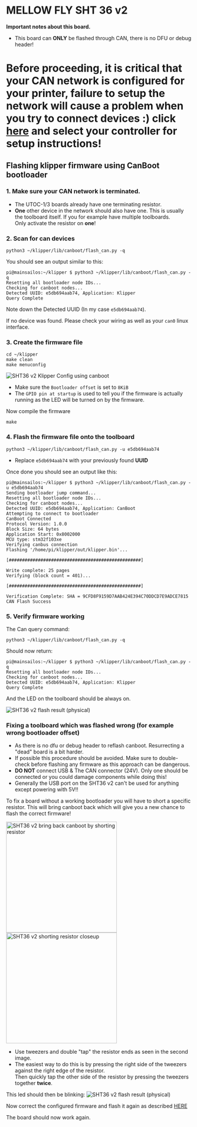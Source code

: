 
# MELLOW FLY SHT 36 v2

**Important notes about this board.**
- This board can **ONLY** be flashed through CAN, there is no DFU or debug header!

# **Before proceeding, it is critical that your CAN network is configured for your printer, failure to setup the network will cause a problem when you try to connect devices :) click [here](../index.md#control-boards) and select your controller for setup instructions!**

## Flashing klipper firmware using CanBoot bootloader

### 1. Make sure your CAN network is terminated.   
   - The UTOC-1/3 boards already have one terminating resistor.  
   - **One** other device in the network should also have one. This is usually the toolboard itself. If you for example have multiple toolboards.   
     Only activate the resistor on **one**!
### 2. Scan for can devices
```shell
python3 ~/klipper/lib/canboot/flash_can.py -q
```
You should see an output similar to this:
````shell
pi@mainsailos:~/klipper $ python3 ~/klipper/lib/canboot/flash_can.py -q
Resetting all bootloader node IDs...
Checking for canboot nodes...
Detected UUID: e5db694aab74, Application: Klipper
Query Complete
````
Note down the Detected UUID (In my case `e5db694aab74`).

If no device was found. Please check your wiring as well as your ``can0`` linux interface.

### 3. Create the firmware file
````shell
cd ~/klipper
make clean
make menuconfig
````

![SHT36 v2 Klipper Config using canboot](../images/sht36v2_klipper_canboot.png)

- Make sure the ``Bootloader offset`` is set to `8KiB`
- The ``GPIO pin at startup`` is used to tell you if the firmware is actually running as the LED will be turned on by the firmware.

Now compile the firmware
````shell
make
````

### 4. Flash the firmware file onto the toolboard
````shell
python3 ~/klipper/lib/canboot/flash_can.py -u e5db694aab74
````

- Replace ``e5db694aab74`` with your previously found **UUID**

Once done you should see an output like this:
````shell
pi@mainsailos:~/klipper $ python3 ~/klipper/lib/canboot/flash_can.py -u e5db694aab74
Sending bootloader jump command...
Resetting all bootloader node IDs...
Checking for canboot nodes...
Detected UUID: e5db694aab74, Application: CanBoot
Attempting to connect to bootloader
CanBoot Connected
Protocol Version: 1.0.0
Block Size: 64 bytes
Application Start: 0x8002000
MCU type: stm32f103xe
Verifying canbus connection
Flashing '/home/pi/klipper/out/klipper.bin'...

[##################################################]

Write complete: 25 pages
Verifying (block count = 401)...

[##################################################]

Verification Complete: SHA = 9CFD8F9159D7AAB424E394C70DDCD7E9ADCE7815
CAN Flash Success

````

### 5. Verify firmware working

The Can query command:
````shell
python3 ~/klipper/lib/canboot/flash_can.py -q
````

Should now return:
````shell
pi@mainsailos:~/klipper $ python3 ~/klipper/lib/canboot/flash_can.py -q
Resetting all bootloader node IDs...
Checking for canboot nodes...
Detected UUID: e5db694aab74, Application: Klipper
Query Complete
````

And the LED on the toolboard should be always on.

![SHT36 v2 flash result (physical)](../images/sht36v2_flash_physical_result.png)


### Fixing a toolboard which was flashed wrong (for example wrong bootloader offset)

- As there is no dfu or debug header to reflash canboot. Resurrecting a "dead" board is a bit harder.
- If possible this procedure should be avoided. Make sure to double-check before flashing any firmware as this approach can be dangerous.
- **DO NOT** connect USB & The CAN connector (24V). Only one should be connected or you could damage components while doing this!
- Generally the USB port on the SHT36 v2 can't be used for anything except powering with 5V!!

To fix a board without a working bootloader you will have to short a specific resistor. This will bring canboot back which will give you a new chance to flash the correct firmware!

<img src='../images/sht36v2_canboot_short_resistor.png' width='300' alt="SHT36 v2 bring back canboot by shorting resistor">
<img src='../images/sht36v2_canboot_short_resistor_2.png' width='300' alt="SHT36 v2 shorting resistor closeup">

- Use tweezers and double "tap" the resistor ends as seen in the second image.
- The easiest way to do this is by pressing the right side of the tweezers against the right edge of the resistor.  
  Then quickly tap the other side of the resistor by pressing the tweezers together **twice**.

This led should then be blinking:
![SHT36 v2 flash result (physical)](../images/sht36v2_flash_physical_result.png)

Now correct the configured firmware and flash it again as described [HERE](#flashing-klipper-firmware-using-canboot-bootloader)

The board should now work again.